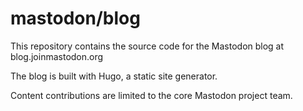 # mastodon/blog

This repository contains the source code for the Mastodon blog at blog.joinmastodon.org

The blog is built with Hugo, a static site generator.

Content contributions are limited to the core Mastodon project team.
